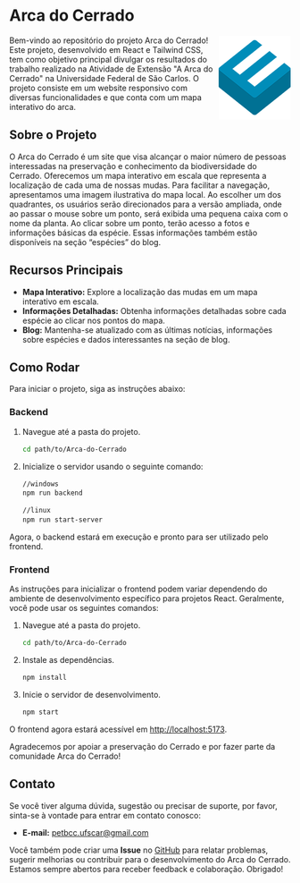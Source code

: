 # Arca do Cerrado
<img src="https://raw.githubusercontent.com/petbccufscar/.github/main/profile/icon.png" align="right" />

Bem-vindo ao repositório do projeto Arca do Cerrado! Este projeto, desenvolvido em React e Tailwind CSS, tem como objetivo principal divulgar os resultados do trabalho realizado na Atividade de Extensão "A Arca do Cerrado" na Universidade Federal de São Carlos. O projeto consiste em um website responsivo com diversas funcionalidades e que conta com um mapa interativo do arca.

## Sobre o Projeto

O Arca do Cerrado é um site que visa alcançar o maior número de pessoas interessadas na preservação e conhecimento da biodiversidade do Cerrado. Oferecemos um mapa interativo em escala que representa a localização de cada uma de nossas mudas. Para facilitar a navegação, apresentamos uma imagem ilustrativa do mapa local. Ao escolher um dos quadrantes, os usuários serão direcionados para a versão ampliada, onde ao passar o mouse sobre um ponto, será exibida uma pequena caixa com o nome da planta. Ao clicar sobre um ponto, terão acesso a fotos e informações básicas da espécie. Essas informações também estão disponíveis na seção “espécies” do blog.

## Recursos Principais

- **Mapa Interativo:** Explore a localização das mudas em um mapa interativo em escala.
- **Informações Detalhadas:** Obtenha informações detalhadas sobre cada espécie ao clicar nos pontos do mapa.
- **Blog:** Mantenha-se atualizado com as últimas notícias, informações sobre espécies e dados interessantes na seção de blog.

## Como Rodar

Para iniciar o projeto, siga as instruções abaixo:

### Backend

1. Navegue até a pasta do projeto.
   ```bash
   cd path/to/Arca-do-Cerrado
   ```
2. Inicialize o servidor usando o seguinte comando:
   ```bash
   //windows
   npm run backend
   ```
   ```bash
   //linux
   npm run start-server
   ```

Agora, o backend estará em execução e pronto para ser utilizado pelo frontend.

### Frontend

As instruções para inicializar o frontend podem variar dependendo do ambiente de desenvolvimento específico para projetos React. Geralmente, você pode usar os seguintes comandos:

1. Navegue até a pasta do projeto.
   ```bash
   cd path/to/Arca-do-Cerrado
   ```
2. Instale as dependências.
   ```bash
   npm install
   ```
3. Inicie o servidor de desenvolvimento.
   ```bash
   npm start
   ```

O frontend agora estará acessível em [http://localhost:5173](http://localhost:5173).


Agradecemos por apoiar a preservação do Cerrado e por fazer parte da comunidade Arca do Cerrado!


## Contato

Se você tiver alguma dúvida, sugestão ou precisar de suporte, por favor, sinta-se à vontade para entrar em contato conosco:

- **E-mail:** petbcc.ufscar@gmail.com

Você também pode criar uma **Issue** no [GitHub](https://github.com/petbccufscar/arca-do-cerrado/issues) para relatar problemas, sugerir melhorias ou contribuir para o desenvolvimento do Arca do Cerrado. Estamos sempre abertos para receber feedback e colaboração. Obrigado!
